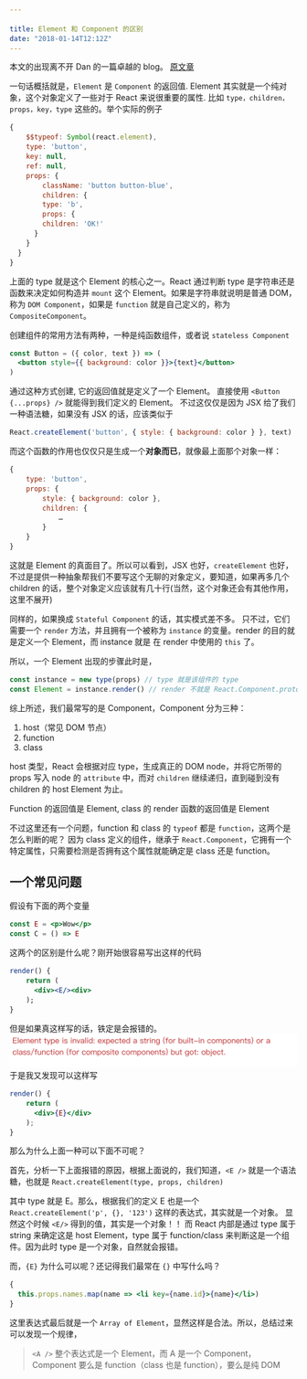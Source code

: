 ```yaml
---

title: Element 和 Component 的区别
date: "2018-01-14T12:12Z"
---
```


本文的出现离不开 Dan 的一篇卓越的 blog。
[原文章](https://reactjs.org/blog/2015/12/18/react-components-elements-and-instances.html)

一句话概括就是，`Element` 是 `Component` 的返回值.
Element 其实就是一个纯对象，这个对象定义了一些对于 React 来说很重要的属性.
比如 `type，children，props，key，type` 这些的。举个实际的例子

```js
{
	$$typeof: Symbol(react.element),
	type: 'button',
	key: null,
	ref: null,
	props: {
		className: 'button button-blue',
		children: {
		type: 'b',
		props: {
        children: 'OK!'
      }
    }
  }
}
```

上面的 type 就是这个 Element 的核心之一。React 通过判断 type 是字符串还是函数来决定如何构造并 `mount` 这个 Element。如果是字符串就说明是普通 DOM，称为 `DOM Component`，如果是 `function` 就是自己定义的，称为 `CompositeComponent`。

创建组件的常用方法有两种，一种是纯函数组件，或者说 `stateless Component`

```jsx
const Button = ({ color, text }) => (
  <button style={{ background: color }}>{text}</button>
)
```

通过这种方式创建, 它的返回值就是定义了一个 Element。
直接使用 `<Button {...props} />` 就能得到我们定义的 Element。
不过这仅仅是因为 JSX 给了我们一种语法糖，如果没有 JSX 的话，应该类似于

```js
React.createElement('button', { style: { background: color } }, text)
```

而这个函数的作用也仅仅只是生成一个**对象而已**，就像最上面那个对象一样：

```js
{
	type: 'button',
	props: {
		style: { background: color },
		children: {
			…
		}
	}
}
```

这就是 Element 的真面目了。所以可以看到，JSX 也好，`createElement` 也好，不过是提供一种抽象帮我们不要写这个无聊的对象定义，要知道，如果再多几个 children 的话，整个对象定义应该就有几十行(当然，这个对象还会有其他作用，这里不展开)

同样的，如果换成 `Stateful Component` 的话，其实模式差不多。
只不过，它们需要一个 `render` 方法，并且拥有一个被称为 `instance` 的变量。render 的目的就是定义一个 Element，而 instance 就是 在 render 中使用的 `this` 了。

所以，一个 Element 出现的步骤此时是，

```js
const instance = new type(props) // type 就是该组件的 type
const Element = instance.render() // render 不就是 React.Component.prototype 的方法吗
```

综上所述，我们最常写的是 Component，Component 分为三种：

1. host（常见 DOM 节点）
2. function
3. class

host 类型，React 会根据对应 type，生成真正的 DOM node，并将它所带的 props 写入 node 的 `attribute` 中，而对 `children` 继续递归，直到碰到没有 children 的 host Element 为止。

Function 的返回值是 Element, class 的 render 函数的返回值是 Element

不过这里还有一个问题，function 和 class 的 `typeof` 都是 `function`，这两个是怎么判断的呢？
因为 class 定义的组件，继承于 `React.Component`，它拥有一个特定属性，只需要检测是否拥有这个属性就能确定是 class 还是 function。


## 一个常见问题

假设有下面的两个变量

```jsx
const E = <p>Wow</p>
const C = () => E
```

这两个的区别是什么呢？刚开始很容易写出这样的代码

```jsx
render() {
	return (
	  <div><E/><div>
	);
}
```

但是如果真这样写的话，铁定是会报错的。
![](./96FFC213-7B8B-46A4-817B-2F13D2342247.png)
于是我又发现可以这样写

```jsx
render() {
	return (
	  <div>{E}</div>
	);
}
```

那么为什么上面一种可以下面不可呢？

首先，分析一下上面报错的原因，根据上面说的，我们知道，`<E />` 就是一个语法糖，也就是 `React.createElement(type, props, children)`

其中 type 就是 E。那么，根据我们的定义 E 也是一个 `React.createElement('p', {}, '123')` 这样的表达式，其实就是一个对象。
显然这个时候 `<E/>` 得到的值，其实是一个对象！！ 而 React 内部是通过 type 属于 string 来确定这是 host Element，type 属于 function/class 来判断这是一个组件。因为此时 type 是一个对象，自然就会报错。

而，`{E}` 为什么可以呢？还记得我们最常在 `{}` 中写什么吗？

```jsx
{
  this.props.names.map(name => <li key={name.id}>{name}</li>)
}
```

这里表达式最后就是一个 `Array of Element`，显然这样是合法。所以，总结过来可以发现一个规律，

> `<A />` 整个表达式是一个 Element，而 A 是一个 Component， Component 要么是 function（class 也是 function），要么是纯 DOM

